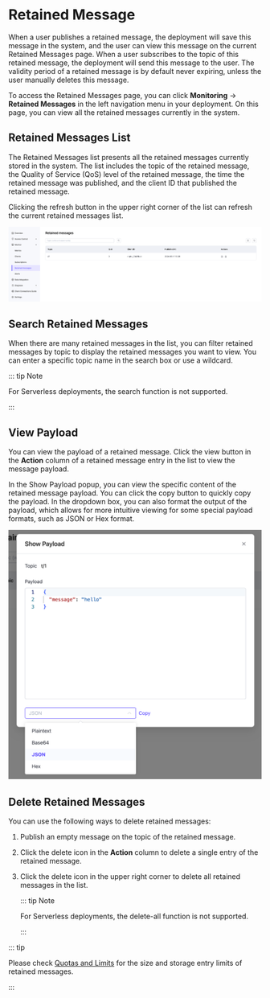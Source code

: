 # Retained Message

When a user publishes a retained message, the deployment will save this message in the system, and the user can view this message on the current Retained Messages page. When a user subscribes to the topic of this retained message, the deployment will send this message to the user. The validity period of a retained message is by default never expiring, unless the user manually deletes this message.

To access the Retained Messages page, you can click **Monitoring** -> **Retained Messages** in the left navigation menu in your deployment. On this page, you can view all the retained messages currently in the system.

## Retained Messages List

The Retained Messages list presents all the retained messages currently stored in the system. The list includes the topic of the retained message, the Quality of Service (QoS) level of the retained message, the time the retained message was published, and the client ID that published the retained message. 

Clicking the refresh button in the upper right corner of the list can refresh the current retained messages list.

![retain](./_assets/retain_msg.png)

## Search Retained Messages

When there are many retained messages in the list, you can filter retained messages by topic to display the retained messages you want to view. You can enter a specific topic name in the search box or use a wildcard.

::: tip Note

For Serverless deployments, the search function is not supported.

:::

## View Payload

You can view the payload of a retained message. Click the view button in the **Action** column of a retained message entry in the list to view the message payload.

In the Show Payload popup, you can view the specific content of the retained message payload. You can click the copy button to quickly copy the payload. In the dropdown box, you can also format the output of the payload, which allows for more intuitive viewing for some special payload formats, such as JSON or Hex format.

<img src="./_assets/retain_payload.png" alt="retain" style="zoom:67%;" />

## Delete Retained Messages

You can use the following ways to delete retained messages:

1. Publish an empty message on the topic of the retained message.

2. Click the delete icon in the **Action** column to delete a single entry of the retained message.

3. Click the delete icon in the upper right corner to delete all retained messages in the list.

   ::: tip Note

   For Serverless deployments, the delete-all function is not supported.

   :::

::: tip 

Please check [Quotas and Limits](../create/restriction.md) for the size and storage entry limits of retained messages. 

:::